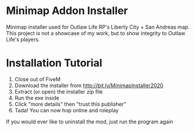 # Minimap Addon Installer
 Minimap installer used for Outlaw Life RP's Liberty City + San Andreas map. This project is not a showcase of my work, but to show integrity to Outlaw Life's players.

# Installation Tutorial
 1. Close out of FiveM
 2. Download the installer from http://bit.ly/MinimapInstaller2020
 3. Extract (or open) the installer zip file
 4. Run the exe inside
 5. Click "more details" then "trust this publisher"
 6. Tada! You can now hop online and roleplay

 If you would ever like to uninstall the mod, just run the program again
